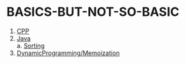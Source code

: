 # BASICS-BUT-NOT-SO-BASIC

1. [CPP](https://github.com/DreamPearl/not-so-basic/tree/main/cpp)
2. [Java](https://github.com/DreamPearl/not-so-basic/tree/main/java)  
    a. [Sorting](https://github.com/DreamPearl/not-so-basic/tree/main/java/sort)
3. [DynamicProgramming/Memoization](https://github.com/DreamPearl/not-so-basic/tree/main/so-dynamic)
